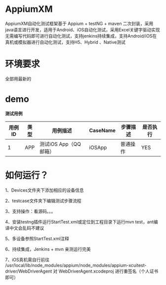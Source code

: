 # AppiumXM
AppiumXM自动化测试框架基于 Appium + testNG + maven 二次封装，采用java语言进行开发，适用于Android、iOS自动化测试，采用Excel关键字驱动实现无需编写代码即可进行自动化测试，支持jenkins持续集成，支持Android/iOS在真机或模拟器进行自动化测试，支持H5、Hybrid 、Native测试

# 环境要求
全部用最新的

# demo
**测试用例**

用例ID | 类型 | 用例描述 | CaseName | 步骤描述 | 是否执行
-----|------|---- | ----|------|----
1| APP	| 测试iOS App（QQ邮箱）		|iOSApp		|普通操作	|	YES

# 如何运行？
1、Devices文件夹下添加相应的设备信息<p>
2、testcase文件夹下编辑测试步骤流程<p>
3、支持操作：看源码。。。<p>
4、安装testng插件运行StartTest.xml或定位到工程目录下运行mvn test，ant编译中文会乱码不建议<p>
5、多设备参照StartTest.xml注释<p>
6、持续集成，Jenkins + mvn 亲测运行完美<p>
7、iOS真机需自行前往 /usr/local/lib/node_modules/appium/node_modules/appium-xcuitest-driver/WebDriverAgent 对 WebDriverAgent.xcodeproj 进行重签名（个人证书即可）

